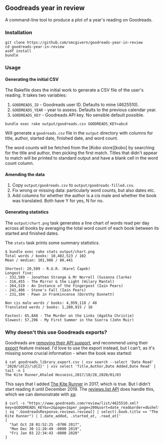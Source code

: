 ## Goodreads year in review

A command-line tool to produce a plot of a year's reading on Goodreads.

### Installation

```shell
git clone https://github.com/smcgivern/goodreads-year-in-review
cd goodreads-year-in-review
asdf install
bundle
```

### Usage

#### Generating the initial CSV

The Rakefile does the initial work to generate a CSV file of the user's
reading. It takes two variables:

1. `GOODREADS_ID` - Goodreads user ID. Defaults to mine (4625510).
2. `GOODREADS_YEAR` - year to assess. Defaults to the previous calendar
   year.
3. `GOODREADS_KEY` - Goodreads API key. No sensible default possible.

```shell
bundle exec rake output/goodreads.csv GOODREADS_KEY=abcd
```

Will generate a `goodreads.csv` file in the `output` directory with
columns for title, author, started date, finished date, and word count.

The word counts will be fetched from the [Kobo store][kobo] by searching
for the title and author, then picking the first match. Titles that
didn't appear to match will be printed to standard output and have a
blank cell in the word count column.

#### Amending the data

1. Copy `output/goodreads.csv` to `output/goodreads-filled.csv`.
2. Fix wrong or missing data: particularly word counts, but also dates
   etc.
3. Add columns for whether the author is a cis male and whether the book
   was translated. Both have Y for yes, N for no.

#### Generating statistics

The `output/chart.png` task generates a line chart of words read per day
across all books by averaging the total word count of each book between
its started and finished dates.

The `stats` task prints some summary statistics.

```shell
$ bundle exec rake stats output/chart.png
Total words / books: 10,402,523 / 102
Mean / median: 101,986 / 80,441

Shortest: 20,589 - R.U.R. (Karel Čapek)
Longest five:
- 332,589 - Jonathan Strange & Mr Norrell (Susanna Clarke)
- 316,455 - The Mirror & the Light (Hilary Mantel)
- 264,519 - An Instance of the Fingerpost (Iain Pears)
- 241,486 - Stone's Fall (Iain Pears)
- 231,104 - Pawn in Frankincense (Dorothy Dunnett)

Non cis male words / books: 4,959,118 / 48
Translated words / books: 1,280,915 / 16

Fastest: 65,848 - The Murder on the Links (Agatha Christie)
Slowest: 57,296 - My First Summer in the Sierra (John Muir)
```

### Why doesn't this use Goodreads exports?

Goodreads are [removing their API support][api], and recommend using their
[export] feature instead. I'd love to use the export instead, but I can't, as
it's missing some crucial information - when the book was started:

```shell
$ cat goodreads_library_export.csv | xsv search --select 'Date Read' '2020/\d{2}/\d{2}' | xsv select 'Title,Author,Date Added,Date Read' | tail -n 1
The Kite Runner,Khaled Hosseini,2017/10/28,2020/01/03
```

This says that I added [The Kite Runner][tkr] in 2017, which is true. But I
didn't start reading it until December 2019. The [reviews.list API][rl] does
handle this, which we can demonstrate with [xq]:

```shell
$ curl -s "https://www.goodreads.com/review/list/4625510.xml?key=$GOODREADS_KEY&v=2&page=1&per_page=200&sort=date_read&order=d&shelf=read" | xq '.GoodreadsResponse.reviews.review[] | select(.book.title == "The Kite Runner") | [.date_added, .started_at, .read_at]'
[
  "Sat Oct 28 01:52:25 -0700 2017",
  "Mon Dec 30 11:20:49 -0800 2019",
  "Fri Jan 03 22:34:43 -0800 2020"
]
```

[api]: https://help.goodreads.com/s/article/Does-Goodreads-support-the-use-of-APIs
[export]: https://help.goodreads.com/s/article/How-do-I-import-or-export-my-books-1553870934590
[tkr]: https://www.goodreads.com/book/show/77203.The_Kite_Runner
[rl]: https://www.goodreads.com/api/index#reviews.list
[xq]: https://kislyuk.github.io/yq/#xml-support
